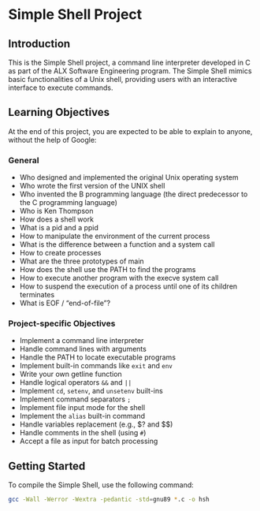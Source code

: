 # Simple Shell Project

## Introduction
This is the Simple Shell project, a command line interpreter developed in C as part of the ALX Software Engineering program. The Simple Shell mimics basic functionalities of a Unix shell, providing users with an interactive interface to execute commands.

## Learning Objectives
At the end of this project, you are expected to be able to explain to anyone, without the help of Google:

### General
- Who designed and implemented the original Unix operating system
- Who wrote the first version of the UNIX shell
- Who invented the B programming language (the direct predecessor to the C programming language)
- Who is Ken Thompson
- How does a shell work
- What is a pid and a ppid
- How to manipulate the environment of the current process
- What is the difference between a function and a system call
- How to create processes
- What are the three prototypes of main
- How does the shell use the PATH to find the programs
- How to execute another program with the execve system call
- How to suspend the execution of a process until one of its children terminates
- What is EOF / “end-of-file”?

### Project-specific Objectives
- Implement a command line interpreter
- Handle command lines with arguments
- Handle the PATH to locate executable programs
- Implement built-in commands like `exit` and `env`
- Write your own getline function
- Handle logical operators `&&` and `||`
- Implement `cd`, `setenv`, and `unsetenv` built-ins
- Implement command separators `;`
- Implement file input mode for the shell
- Implement the `alias` built-in command
- Handle variables replacement (e.g., $? and $$)
- Handle comments in the shell (using `#`)
- Accept a file as input for batch processing

## Getting Started
To compile the Simple Shell, use the following command:

```bash
gcc -Wall -Werror -Wextra -pedantic -std=gnu89 *.c -o hsh
```
